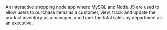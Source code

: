 An interactive shopping node app where MySQL and Node.JS are used to allow users to purchase items as a customer, view, track and update the product inventory as a manager, and track the total sales by department as an executive.